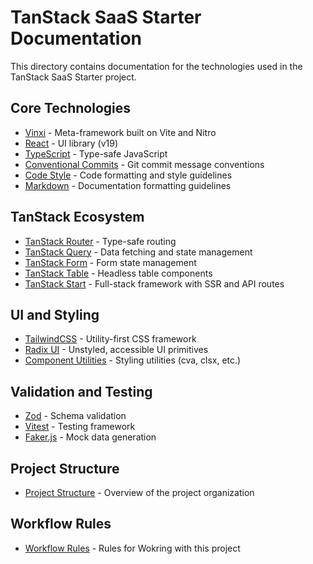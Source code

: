 # TanStack SaaS Starter Documentation

This directory contains documentation for the technologies used in the TanStack SaaS Starter project.

## Core Technologies

- [Vinxi](./core/vinxi.md) - Meta-framework built on Vite and Nitro
- [React](./core/react.md) - UI library (v19)
- [TypeScript](./core/typescript.md) - Type-safe JavaScript
- [Conventional Commits](./core/conventional-commits.md) - Git commit message conventions
- [Code Style](./core/code-style.md) - Code formatting and style guidelines
- [Markdown](./core/markdown.md) - Documentation formatting guidelines

## TanStack Ecosystem

- [TanStack Router](./tanstack/router.md) - Type-safe routing
- [TanStack Query](./tanstack/query.md) - Data fetching and state management
- [TanStack Form](./tanstack/form.md) - Form state management
- [TanStack Table](./tanstack/table.md) - Headless table components
- [TanStack Start](./tanstack/start.md) - Full-stack framework with SSR and API routes

## UI and Styling

- [TailwindCSS](./ui/tailwindcss.md) - Utility-first CSS framework
- [Radix UI](./ui/radix-ui.md) - Unstyled, accessible UI primitives
- [Component Utilities](./ui/component-utilities.md) - Styling utilities (cva, clsx, etc.)

## Validation and Testing

- [Zod](./validation/zod.md) - Schema validation
- [Vitest](./testing/vitest.md) - Testing framework
- [Faker.js](./testing/faker.md) - Mock data generation

## Project Structure

- [Project Structure](./project-structure.md) - Overview of the project organization

## Workflow Rules

- [Workflow Rules](./workflow-rules.md) - Rules for Wokring with this project
